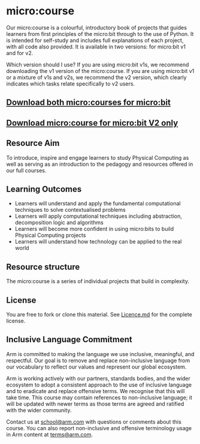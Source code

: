 # micro:course
Our micro:course is a colourful, introductory book of projects that guides learners from first principles of the micro:bit through to the use of Python. It is intended for self-study and includes full explanations of each project, with all code also provided. It is available in two versions: for micro:bit v1 and for v2.

Which version should I use? If you are using micro:bit v1s, we recommend downloading the v1 version of the micro:course. If you are using micro:bit v1 or a mixture of v1s and v2s, we recommend the v2 version, which clearly indicates which tasks relate specifically to v2 users.

## [Download both micro:courses for micro:bit](https://github.com/arm-university/micro-course/archive/refs/heads/main.zip)
## [Download micro:course for micro:bit V2 only](https://github.com/arm-university/ASP_micro-course/blob/main/Arm_micro%20course_V2.pdf)

## Resource Aim
To introduce, inspire and engage learners to study Physical Computing as well as serving as an introduction to the pedagogy and resources offered in our full courses.

## Learning Outcomes
- Learners will understand and apply the fundamental computational techniques to solve contextualised problems
- Learners will apply computational techniques including abstraction, decomposition logic and algorithms
- Learners will become more confident in using micro:bits to build Physical Computing projects
- Learners will understand how technology can be applied to the real world
  
## Resource structure
The micro:course is a series of individual projects that build in complexity.

## License
You are free to fork or clone this material. See [Licence.md](https://github.com/arm-university/micro-course/blob/main/License.md) for the complete license.

## Inclusive Language Commitment
Arm is committed to making the language we use inclusive, meaningful, and respectful. Our goal is to remove and replace non-inclusive language from our vocabulary to reflect our values and represent our global ecosystem.

Arm is working actively with our partners, standards bodies, and the wider ecosystem to adopt a consistent approach to the use of inclusive language and to eradicate and replace offensive terms. We recognise that this will take time. This course may contain references to non-inclusive language; it will be updated with newer terms as those terms are agreed and ratified with the wider community.

Contact us at school@arm.com with questions or comments about this course. You can also report non-inclusive and offensive terminology usage in Arm content at terms@arm.com.
